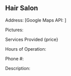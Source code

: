 ## Hair Salon

Address: [Google Maps API: ]

Pictures: 

Services Provided {price}

Hours of Operation: 

Phone #: 

Description: 


